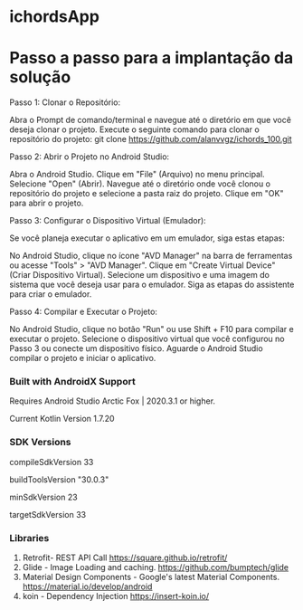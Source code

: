 
# ichordsApp

# Passo a passo para a implantação da solução

Passo 1: Clonar o Repositório:

Abra o Prompt de comando/terminal e navegue até o diretório em que você deseja clonar o projeto. Execute o seguinte comando para clonar o repositório do projeto: git clone https://github.com/alanvvgz/ichords_100.git

Passo 2: Abrir o Projeto no Android Studio:

Abra o Android Studio. Clique em "File" (Arquivo) no menu principal. Selecione "Open" (Abrir). Navegue até o diretório onde você clonou o repositório do projeto e selecione a pasta raiz do projeto. Clique em "OK" para abrir o projeto.

Passo 3: Configurar o Dispositivo Virtual (Emulador):

Se você planeja executar o aplicativo em um emulador, siga estas etapas:

No Android Studio, clique no ícone "AVD Manager" na barra de ferramentas ou acesse "Tools" > "AVD Manager". Clique em "Create Virtual Device" (Criar Dispositivo Virtual). Selecione um dispositivo e uma imagem do sistema que você deseja usar para o emulador. Siga as etapas do assistente para criar o emulador.

Passo 4: Compilar e Executar o Projeto:

No Android Studio, clique no botão "Run" ou use Shift + F10 para compilar e executar o projeto. Selecione o dispositivo virtual que você configurou no Passo 3 ou conecte um dispositivo físico. Aguarde o Android Studio compilar o projeto e iniciar o aplicativo.

### Built with AndroidX Support

Requires Android Studio Arctic Fox | 2020.3.1 or higher.

Current Kotlin Version 1.7.20


### SDK Versions

compileSdkVersion 33

buildToolsVersion "30.0.3"

minSdkVersion 23

targetSdkVersion 33


### Libraries

1. Retrofit- REST API Call
https://square.github.io/retrofit/
2. Glide - Image Loading and caching.
https://github.com/bumptech/glide
3. Material Design Components - Google's latest Material Components.
https://material.io/develop/android
4. koin - Dependency Injection
https://insert-koin.io/

